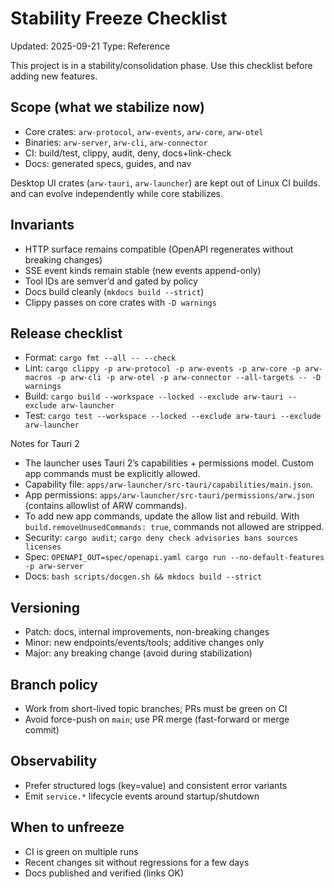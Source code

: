 # Stability Freeze Checklist
Updated: 2025-09-21
Type: Reference

This project is in a stability/consolidation phase. Use this checklist before
adding new features.

## Scope (what we stabilize now)
- Core crates: `arw-protocol`, `arw-events`, `arw-core`, `arw-otel`
- Binaries: `arw-server`, `arw-cli`, `arw-connector`
- CI: build/test, clippy, audit, deny, docs+link-check
- Docs: generated specs, guides, and nav

Desktop UI crates (`arw-tauri`, `arw-launcher`) are kept out of Linux CI builds.
and can evolve independently while core stabilizes.

## Invariants
- HTTP surface remains compatible (OpenAPI regenerates without breaking changes)
- SSE event kinds remain stable (new events append-only)
- Tool IDs are semver’d and gated by policy
- Docs build cleanly (`mkdocs build --strict`)
- Clippy passes on core crates with `-D warnings`

## Release checklist
- Format: `cargo fmt --all -- --check`
- Lint: `cargo clippy -p arw-protocol -p arw-events -p arw-core -p arw-macros -p arw-cli -p arw-otel -p arw-connector --all-targets -- -D warnings`
- Build: `cargo build --workspace --locked --exclude arw-tauri --exclude arw-launcher`
- Test: `cargo test --workspace --locked --exclude arw-tauri --exclude arw-launcher`

Notes for Tauri 2
- The launcher uses Tauri 2’s capabilities + permissions model. Custom app commands must be explicitly allowed.
- Capability file: `apps/arw-launcher/src-tauri/capabilities/main.json`.
- App permissions: `apps/arw-launcher/src-tauri/permissions/arw.json` (contains allowlist of ARW commands).
- To add new app commands, update the allow list and rebuild. With `build.removeUnusedCommands: true`, commands not allowed are stripped.
- Security: `cargo audit`; `cargo deny check advisories bans sources licenses`
- Spec: `OPENAPI_OUT=spec/openapi.yaml cargo run --no-default-features -p arw-server`
- Docs: `bash scripts/docgen.sh && mkdocs build --strict`

## Versioning
- Patch: docs, internal improvements, non-breaking changes
- Minor: new endpoints/events/tools; additive changes only
- Major: any breaking change (avoid during stabilization)

## Branch policy
- Work from short-lived topic branches; PRs must be green on CI
- Avoid force-push on `main`; use PR merge (fast-forward or merge commit)

## Observability
- Prefer structured logs (key=value) and consistent error variants
- Emit `service.*` lifecycle events around startup/shutdown

## When to unfreeze
- CI is green on multiple runs
- Recent changes sit without regressions for a few days
- Docs published and verified (links OK)
